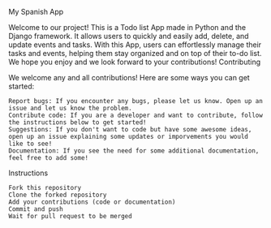 My Spanish App

Welcome to our project! This is a Todo list App made in Python and the Django framework. It allows users to quickly and easily add, delete, and update events and tasks. With this App, users can effortlessly manage their tasks and events, helping them stay organized and on top of their to-do list. We hope you enjoy and we look forward to your contributions!
Contributing

We welcome any and all contributions! Here are some ways you can get started:

    Report bugs: If you encounter any bugs, please let us know. Open up an issue and let us know the problem.
    Contribute code: If you are a developer and want to contribute, follow the instructions below to get started!
    Suggestions: If you don't want to code but have some awesome ideas, open up an issue explaining some updates or imporvements you would like to see!
    Documentation: If you see the need for some additional documentation, feel free to add some!

Instructions

    Fork this repository
    Clone the forked repository
    Add your contributions (code or documentation)
    Commit and push
    Wait for pull request to be merged
